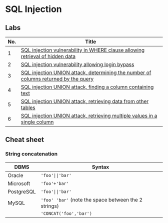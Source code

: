 # SQL Injection
## Labs
| No. | Title |
|---|---|
| 1 | [SQL injection vulnerability in WHERE clause allowing retrieval of hidden data](https://github.com/datthinh1801/Writeups/blob/main/PortSwigger/SQL%20Injection/Lab%2001.md) |
| 2 | [SQL injection vulnerability allowing login bypass](https://github.com/datthinh1801/Writeups/blob/main/PortSwigger/SQL%20Injection/Lab%2002.md) |
| 3 | [SQL injection UNION attack, determining the number of columns returned by the query](https://github.com/datthinh1801/Writeups/blob/main/PortSwigger/SQL%20Injection/Lab%2003.md) |
| 4 | [SQL injection UNION attack, finding a column containing text](https://github.com/datthinh1801/Writeups/blob/main/PortSwigger/SQL%20Injection/Lab%2004.md) |
| 5 | [SQL injection UNION attack, retrieving data from other tables](https://github.com/datthinh1801/Writeups/blob/main/PortSwigger/SQL%20Injection/Lab%2005.md) |
| 6 | [SQL injection UNION attack, retrieving multiple values in a single column](https://github.com/datthinh1801/Writeups/blob/main/PortSwigger/SQL%20Injection/Lab%2006.md) |


## Cheat sheet
### String concatenation
| DBMS | Syntax |
|---|---|
| Oracle | `'foo'\|\|'bar'` |
| Microsoft | `'foo'+'bar'` |
| PostgreSQL | `'foo'\|\|'bar'` |
| MySQL | `'foo' 'bar'` (note the space between the 2 strings) |
| | `'CONCAT('foo','bar')` |
